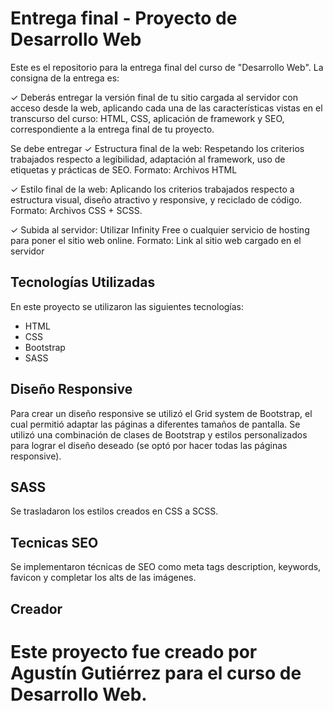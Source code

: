 # Entrega final - Proyecto de Desarrollo Web

Este es el repositorio para la entrega final del curso de "Desarrollo Web". La consigna de la entrega es:

✓ Deberás entregar la versión final de tu sitio cargada al servidor con acceso desde la web,
aplicando cada una de las características vistas en el transcurso del curso: HTML, CSS,
aplicación de framework y SEO, correspondiente a la entrega final de tu proyecto. 

Se debe entregar
✓ Estructura final de la web: Respetando los
criterios trabajados respecto a legibilidad,
adaptación al framework, uso de etiquetas y
prácticas de SEO.
Formato: Archivos HTML

✓ Estilo final de la web: Aplicando los criterios
trabajados respecto a estructura visual,
diseño atractivo y responsive, y reciclado de
código.
Formato: Archivos CSS + SCSS.

✓ Subida al servidor: Utilizar Infinity Free o
cualquier servicio de hosting para poner el
sitio web online.
Formato: Link al sitio web cargado en el
servidor

## Tecnologías Utilizadas
En este proyecto se utilizaron las siguientes tecnologías:

* HTML
* CSS
* Bootstrap
* SASS

## Diseño Responsive

Para crear un diseño responsive se utilizó el Grid system de Bootstrap, el cual permitió adaptar las páginas a diferentes tamaños de pantalla. Se utilizó una 
combinación de clases de Bootstrap y estilos personalizados para lograr el diseño deseado (se optó por hacer todas las páginas responsive).

## SASS

Se trasladaron los estilos creados en CSS a SCSS.

## Tecnicas SEO

Se implementaron técnicas de SEO como meta tags description, keywords, favicon y completar los alts de las imágenes.

## Creador

Este proyecto fue creado por Agustín Gutiérrez para el curso de Desarrollo Web.
=======
